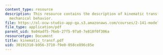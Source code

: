 ```yaml
---
content_type: resource
description: This resource contains the description of kinematic transformation of
  mechanical behavior.
file: https://ol-ocw-studio-app-qa.s3.amazonaws.com/courses/2-141-modeling-and-simulation-of-dynamic-systems-fall-2006/30191310b9563710f9e0058ce896c85e_kinematic_transf.pdf
file_type: application/pdf
parent_uid: 9a04adf5-76eb-27f5-97a0-7e810f0f306a
resourcetype: Document
title: kinematic_transf.pdf
uid: 30191310-b956-3710-f9e0-058ce896c85e
---
```


